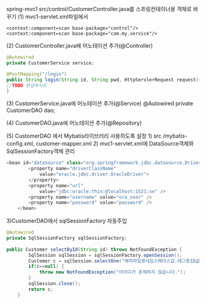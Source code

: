 
spring-mvc1
src/control/CustomerController.java를 스프링컨테이너용 객체로 바꾸기
(1) mvc1-servlet.xml파일에서 
```
<context:component=scan base-package="control"/>
<context:component=scan base-package="com.my.service"/>
```
(2) CustomerController.java에 어노테이션 추가(@Controller)
```java
@Autowired
private CustomerService service;

@PostMapping("/login")
public String login(String id, String pwd, HttpServlerRequest request){
//TODO 완성하시오
}
```
(3) CustomerService.java에 어노테이션 추가(@Service)
@Autowired
private CustomerDAO dao;

(4) CustomerDAO.java에 어노테이션 추가(@Repository)

(5) CustomerDAO 에서 Mybatis라이브러리 사용하도록 설정
	1) src /mybatis-config.xml, customer-mapper.xml
	2) mvc1-servlet.xml에 DataSource객체와 SqlSessionFactory객체 관리
```java
<bean id="dataSource" class="org.springframework.jdbc.datasource.DriverManagerDataSource">
		<property name="driverClassName"
			value="oracle.jdbc.driver.OracleDriver">
		</property>
		<property name="url"
			value="jdbc:oracle:thin:@localhost:1521:xe" />
		<property name="username" value="ora_user" />
		<property name="password" value="password" />
	</bean>
```
3)CustomerDAO에서 sqlSessionFactory 자동주입
```java
@Autowired
private SqlSessionFactory sqlSessionFactory;
	
public Customer selectById(String id) throws NotFoundException {
		SqlSession sqlSession = sqlSessionFactory.openSession();
		Customer c = sqlSession.selectOne("매퍼파일용네임스페이스값.태그용ID값",id);
		if(c==null) {
			throw new NotFoundException("아이디가 존재하지 않습니다.");
		}
		sqlSession.close();
		return c;
	}
```
<!--stackedit_data:
eyJoaXN0b3J5IjpbMTI5OTU5MjUxMV19
-->